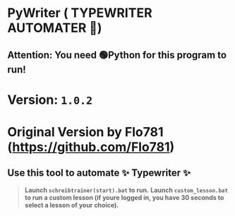 # PyWriter ( TYPEWRITER AUTOMATER 🤖)
## **Attention**: You need 🟢Python for this program to run!
# Version: `1.0.2`

# Original Version by Flo781 (https://github.com/Flo781)

## Use this tool to automate ✨ Typewriter ✨

> **Launch `schreibtrainer(start).bat` to run.**
> **Launch `custom_lesson.bat` to run a custom lesson (if youre logged in, you have 30 seconds to select a lesson of your choice).**
